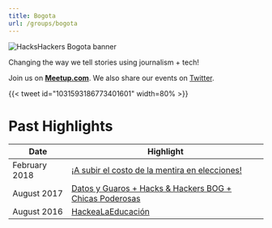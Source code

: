 ```yaml
---
title: Bogota
url: /groups/bogota
---
```


![HacksHackers Bogota banner](https://pbs.twimg.com/profile_banners/2491642994/1401914723/1500x500)

Changing the way we tell stories using journalism + tech!

Join us on **[Meetup.com](https://www.meetup.com/Hacks-Hackers-Bogota/)**. We also share our events on [Twitter](https://twitter.com/HacksHackersBTA).

{{< tweet id="1031593186773401601" width=80% >}}

# Past Highlights

| **Date**  | **Highlight** |  
|-----------|---------------|  
| February 2018 | [¡A subir el costo de la mentira en elecciones!](https://www.meetup.com/Hacks-Hackers-Bogota/events/247110790/) |
| August 2017 | [Datos y Guaros + Hacks & Hackers BOG + Chicas Poderosas](https://www.meetup.com/Hacks-Hackers-Bogota/events/242385799/) |   
| August 2016 | [HackeaLaEducación](https://www.meetup.com/Hacks-Hackers-Bogota/events/233322512/) |

